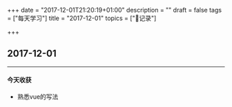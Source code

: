 +++
date = "2017-12-01T21:20:19+01:00"
description = ""
draft = false
tags = ["每天学习"]
title = "2017-12-01"
topics = ["记录"]

+++

## 2017-12-01

---
#### 今天收获

* 熟悉vue的写法

